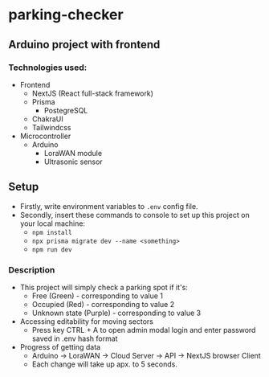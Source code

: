 # parking-checker

## Arduino project with frontend

### Technologies used:

- Frontend
  - NextJS (React full-stack framework)
  - Prisma
    - PostegreSQL
  - ChakraUI
  - Tailwindcss
- Microcontroller
  - Arduino
    - LoraWAN module
    - Ultrasonic sensor

## Setup

- Firstly, write environment variables to `.env` config file.
- Secondly, insert these commands to console to set up this project on your local machine:
  - `npm install`
  - `npx prisma migrate dev --name <something>`
  - `npm run dev`

### Description

- This project will simply check a parking spot if it's:
  - Free (Green) - corresponding to value 1
  - Occupied (Red) - corresponding to value 2
  - Unknown state (Purple) - corresponding to value 3
- Accessing editability for moving sectors
  - Press key CTRL + A to open admin modal login and enter password saved in .env hash format
- Progress of getting data
  - Arduino -> LoraWAN -> Cloud Server -> API -> NextJS browser Client
  - Each change will take up apx. to 5 seconds.

